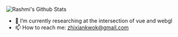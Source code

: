 
<!--
### Hi there 👋
**ZhixianKwok/ZhixianKwok** is a ✨ _special_ ✨ repository because its `README.md` (this file) appears on your GitHub profile.
Here are some ideas to get you started:
- 🔭 I’m currently working on ...
- 🌱 I’m currently learning ...
- 👯 I’m looking to collaborate on ...
- 🤔 I’m looking for help with ...
- 💬 Ask me about ...
- 📫 How to reach me: ...
- 😄 Pronouns: ...
- ⚡ Fun fact: ...
-->

![Rashmi's Github Stats](https://github-readme-stats.vercel.app/api?username=zhixiankwok&theme=dark&hide_border=true&count_private=true&show_icons=true&include_all_commits=true)

- 🔭 I’m currently researching at the intersection of vue and webgl
- 📫 How to reach me: zhixiankwok@gmail.com
